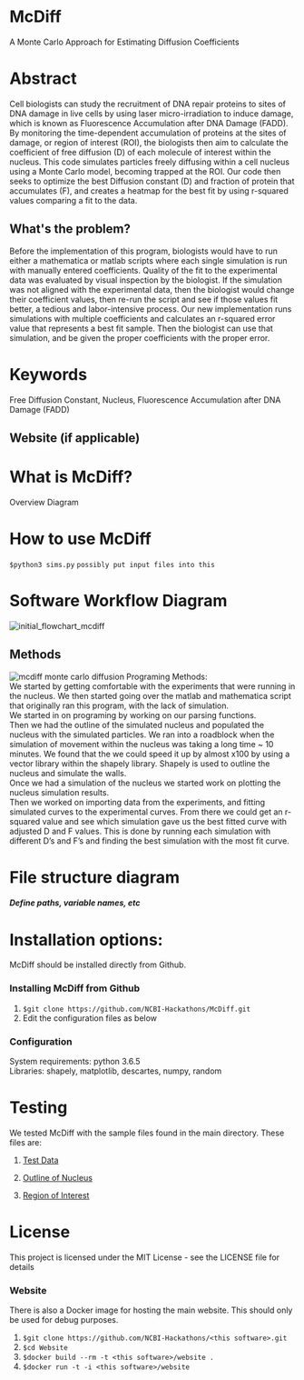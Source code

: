 # McDiff
A Monte Carlo Approach for Estimating Diffusion Coefficients

# Abstract
Cell biologists can study the recruitment of DNA repair proteins to sites of DNA damage in live cells by using laser micro-irradiation to induce damage, which is known as Fluorescence Accumulation after DNA Damage (FADD). By monitoring the time-dependent accumulation of proteins at the sites of damage, or region of interest (ROI), the biologists then aim to calculate the coefficient of free diffusion (D) of each molecule of interest within the nucleus. This code simulates particles freely diffusing within a cell nucleus using a Monte Carlo model, becoming trapped at the ROI. Our code then seeks to optimize the best Diffusion constant (D) and fraction of protein that accumulates (F), and creates a heatmap for the best fit by using r-squared values comparing a fit to the data.


## What's the problem?
Before the implementation of this program, biologists would have to run either a mathematica or matlab scripts where each single simulation is run with manually entered coefficients. Quality of the fit to the experimental data was evaluated by visual inspection by the biologist. If the simulation was not aligned with the experimental data, then the biologist would change their coefficient values, then re-run the script and see if those values fit better, a tedious and labor-intensive process. Our new implementation runs simulations with multiple coefficients and calculates an r-squared error value that represents a best fit sample. Then the biologist can use that simulation, and be given the proper coefficients with the proper error.

# Keywords
 Free Diffusion Constant, Nucleus, Fluorescence Accumulation after DNA Damage (FADD)  

## Website (if applicable)


# What is McDiff?

Overview Diagram

# How to use McDiff
`$python3 sims.py` ```possibly put input files into this``` 

# Software Workflow Diagram

![initial_flowchart_mcdiff](https://user-images.githubusercontent.com/23224399/41737510-beb45eb4-754c-11e8-816c-8720f1ae12e1.png)

## Methods
![mcdiff monte carlo diffusion](https://user-images.githubusercontent.com/30201026/41798320-771963fe-762a-11e8-98c4-97516595d894.png)
Programing Methods:  
  We started by getting comfortable with the experiments that were running in the nucleus. We then started going over the matlab and mathematica script that originally ran this program, with the lack of simulation.   
  We started in on programing by working on our parsing functions.  
  Then we had the outline of the simulated nucleus and populated the nucleus with the simulated particles. 
  We ran into a roadblock when the simulation of movement within the nucleus was taking a long time ~ 10 minutes. We found that the we could speed it up by almost x100 by using a vector library within the shapely library. Shapely is used to outline the nucleus and simulate the walls.   
  Once we had a simulation of the nucleus we started work on plotting the nucleus simulation results.   
  Then we worked on importing data from the experiments, and fitting simulated curves to the experimental curves. From there we could get an r-squared value and see which simulation gave us the best fitted curve with adjusted D and F values.   This is done by running each simulation with different D’s and F’s and finding the best simulation with the most fit curve.


# File structure diagram 
#### _Define paths, variable names, etc_

# Installation options:

McDiff should be installed directly from Github.

### Installing McDiff from Github

1. `$git clone https://github.com/NCBI-Hackathons/McDiff.git`
2. Edit the configuration files as below

### Configuration
 
System requirements: python 3.6.5  
  Libraries: shapely, matplotlib, descartes, numpy, random


# Testing

We tested McDiff with the sample files found in the main directory. These files are:  
1. [Test Data](https://github.com/NCBI-Hackathons/McDiff/blob/master/test_files/1.31.18_GFPP1_Hela_1min_002.csv "Test Data")    

2. [Outline of Nucleus](https://github.com/NCBI-Hackathons/McDiff/blob/master/test_files/1.31.18_GFPP1_Hela_1min_002NuclMask.txt "Outline of Nucleus")    

3. [Region of Interest](https://github.com/NCBI-Hackathons/McDiff/blob/master/test_files/1.31.18_GFPP1_Hela_1min_002ROI.txt "Region of Intrest")     
 
# License
This project is licensed under the MIT License - see the LICENSE file for details

### Website

There is also a Docker image for hosting the main website. This should only be used for debug purposes.

  1. `$git clone https://github.com/NCBI-Hackathons/<this software>.git`
  2. `$cd Website`
  3. `$docker build --rm -t <this software>/website .`
  4. `$docker run -t -i <this software>/website`
  
